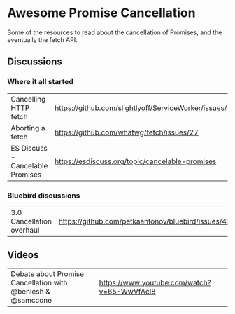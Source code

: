 # Awesome Promise Cancellation

Some of the resources to read about the cancellation of Promises, and the eventually the fetch API.

## Discussions

### Where it all started

| | |
|---|---|
| Cancelling HTTP fetch | https://github.com/slightlyoff/ServiceWorker/issues/592 |
| Aborting a fetch | https://github.com/whatwg/fetch/issues/27 |
| ES Discuss - Cancelable Promises | https://esdiscuss.org/topic/cancelable-promises |


### Bluebird discussions

| | |
|---|---|
| 3.0 Cancellation overhaul | https://github.com/petkaantonov/bluebird/issues/415 |

## Videos

| | |
| --- | --- |
| Debate about Promise Cancellation with @benlesh & @samccone | https://www.youtube.com/watch?v=65-WwVfAcl8 |
